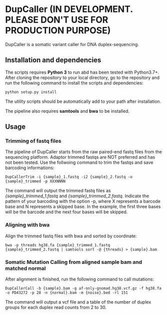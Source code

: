 # DupCaller (IN DEVELOPMENT. PLEASE DON'T USE FOR PRODUCTION PURPOSE)
DupCaller is a somatic variant caller for DNA duplex-sequencing.

## Installation and dependencies
The scripts requires **Python 3** to run abd has been tested with Python3.7+. After cloning the repository to your local directory, go to the repository and run the following command to install the scripts and dependencies:
```
python setup.py install
```
The utility scripts should be automatically add to your path after installation.

The pipeline also requires **samtools** and **bwa** to be installed.

## Usage
### Trimming of fastq files
The pipeline of DupCaller starts from the raw paired-end fastq files from the sequencing platform. Adaptor trimmed fastqs are NOT preferred and has not been tested. Use the follwoing command to trim the fastqs and save barcoding informations:
```
DupCallerTrim -i {sample}_1.fastq -i2 {sample}_2.fastq -o {sample}_trimmed -p XXXNNNN
```
The command will output the trimmed fastq files as *{sample}_trimmed_1.fastq* and *{sample}_trimmed_2.fastq*. Indicate the pattern of your barcoding with the option -p, where X represents a barcode base and N represents a skipped base. In the example, the first three bases will be the barcode and the next four bases will be skipped.
### Aligning with bwa
Align the trimmed fastq files with bwa and sorted by coordinate:
```
bwa -p threads hg38.fa {sample}_trimmed_1.fastq {sample}_trimmed_2.fastq | samtools sort -@ {threads} > {sample}.bam
```
### Somatic Mutation Calling from aligned sample bam and matched normal
After alignment is finished, run the following command to call mutations:
```
DupCallerCall -b {sample}.bam -g af-only-gnomad.hg38.vcf.gz -f hg38.fa -o PD43272 -p 28 -n {normal}.bam -m {noise}.bed -rl 151
```
The command will output a vcf file and a table of the number of duplex groups for each duplex read counts from 2 to 30.


